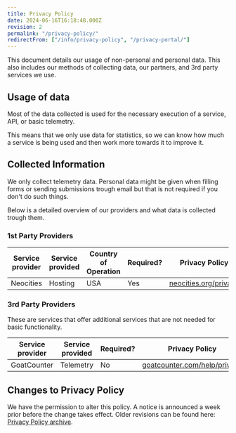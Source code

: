```yaml
---
title: Privacy Policy
date: 2024-06-16T16:18:48.000Z
revision: 2
permalink: "/privacy-policy/"
redirectFrom: ["/info/privacy-policy", "/privacy-portal/"]
---
```


This document details our usage of non-personal and personal data. This also includes our methods of collecting data, our partners, and 3rd party services we use.

## Usage of data

Most of the data collected is used for the necessary execution of a service, API, or basic telemetry.

This means that we only use data for statistics, so we can know how much a service is being used and then work more towards it to improve it.

## Collected Information

We only collect telemetry data. Personal data might be given when filling forms or sending submissions trough email but that is not required if you don't do such things.

Below is a detailed overview of our providers and what data is collected trough them.

### 1st Party Providers

<div class="table-responsive">

| Service provider | Service provided | Country of Operation | Required? | Privacy Policy                                         |
| ---------------- | ---------------- | -------------------- | --------- | ------------------------------------------------------ |
| Neocities        | Hosting          | USA                  | Yes       | [neocities.org/privacy](https://neocities.org/privacy) |

</div>

### 3rd Party Providers

These are services that offer additional services that are not needed for basic functionality.

| Service provider | Service provided | Required? | Privacy Policy                                                       |
| ---------------- | ---------------- | --------- | -------------------------------------------------------------------- |
| GoatCounter      | Telemetry        | No        | [goatcounter.com/help/privacy](https://goatcounter.com/help/privacy) |

## Changes to Privacy Policy

We have the permission to alter this policy. A notice is announced a week prior before the change takes effect. Older revisions can be found here: <a href="/arc/privacy-policy">Privacy Policy archive</a>.

